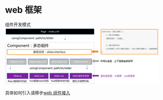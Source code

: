 # web 框架

组件开发模式
<img src="../../assets/cml_component.png"/>

具体如何引入请移步[web 组件接入](./component.html)

